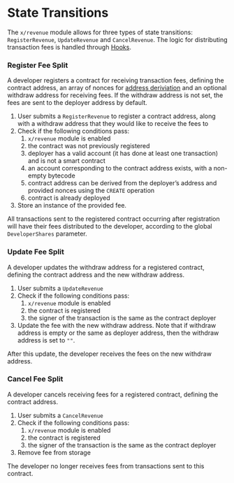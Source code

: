 <!--
order: 3
-->

# State Transitions

The `x/revenue` module allows for three types of state transitions:
`RegisterRevenue`, `UpdateRevenue` and `CancelRevenue`. The logic for
distributing transaction fees is handled through [Hooks](./05\_hooks.md).

### Register Fee Split

A developer registers a contract for receiving transaction fees, defining the
contract address, an array of nonces for
[address deriviation](01\_concepts.md#address-derivation) and an optional
withdraw address for receiving fees. If the withdraw address is not set, the
fees are sent to the deployer address by default.

1. User submits a `RegisterRevenue` to register a contract address, along with a
   withdraw address that they would like to receive the fees to
2. Check if the following conditions pass:
   1. `x/revenue` module is enabled
   2. the contract was not previously registered
   3. deployer has a valid account (it has done at least one transaction) and is
      not a smart contract
   4. an account corresponding to the contract address exists, with a non-empty
      bytecode
   5. contract address can be derived from the deployer’s address and provided
      nonces using the `CREATE` operation
   6. contract is already deployed
3. Store an instance of the provided fee.

All transactions sent to the registered contract occurring after registration
will have their fees distributed to the developer, according to the global
`DeveloperShares` parameter.

### Update Fee Split

A developer updates the withdraw address for a registered contract, defining the
contract address and the new withdraw address.

1. User submits a `UpdateRevenue`
2. Check if the following conditions pass:
   1. `x/revenue` module is enabled
   2. the contract is registered
   3. the signer of the transaction is the same as the contract deployer
3. Update the fee with the new withdraw address. Note that if withdraw address
   is empty or the same as deployer address, then the withdraw address is set to
   `""`.

After this update, the developer receives the fees on the new withdraw address.

### Cancel Fee Split

A developer cancels receiving fees for a registered contract, defining the
contract address.

1. User submits a `CancelRevenue`
2. Check if the following conditions pass:
   1. `x/revenue` module is enabled
   2. the contract is registered
   3. the signer of the transaction is the same as the contract deployer
3. Remove fee from storage

The developer no longer receives fees from transactions sent to this contract.
